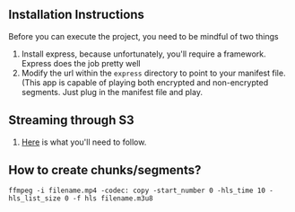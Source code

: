 ## Installation Instructions

Before you can execute the project, you need to be mindful of two things
1. Install express, because unfortunately, you'll require a framework. Express does the job pretty well
2. Modify the url within the `express` directory to point to your manifest file. (This app is capable of playing both encrypted and non-encrypted segments. Just plug in the manifest file and play.



## Streaming through S3
1. [Here](https://hlsbook.net/how-to-serve-hls-video-from-an-s3-bucket/) is what you'll need to follow.


## How to create chunks/segments?

`ffmpeg -i filename.mp4 -codec: copy -start_number 0 -hls_time 10 -hls_list_size 0 -f hls filename.m3u8`
